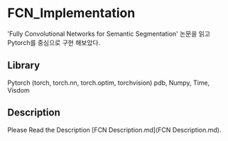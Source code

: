 # FCN_Implementation
'Fully Convolutional Networks for Semantic Segmentation' 논문을 읽고 Pytorch를 중심으로 구현 해보았다.

## Library
Pytorch (torch, torch.nn, torch.optim, torchvision)
pdb, Numpy, Time, Visdom

## Description
Please Read the Description [FCN Description.md](FCN Description.md).
